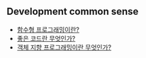 ## Development common sense

- [함수형 프로그래밍이란?](https://github.com/knotted-developers/Computer-science/blob/7040b377cf3c4ea5acc729568cc8d187a34b4fc1/Development%20common%20sense/%ED%95%A8%EC%88%98%ED%98%95%20%ED%94%84%EB%A1%9C%EA%B7%B8%EB%9E%98%EB%B0%8D%EC%9D%B4%EB%9E%80%3F.md)
- [좋은 코드란 무엇인가?](https://github.com/knotted-developers/Computer-science/blob/main/Development%20common%20sense/%EC%A2%8B%EC%9D%80%20%EC%BD%94%EB%93%9C%EB%9E%80%20%EB%AC%B4%EC%97%87%EC%9D%B8%EA%B0%80%3F.md)
- [객체 지향 프로그래밍이란 무엇인가?](https://github.com/knotted-developers/Computer-science/blob/main/Development%20common%20sense/%EA%B0%9D%EC%B2%B4%20%EC%A7%80%ED%96%A5%20%ED%94%84%EB%A1%9C%EA%B7%B8%EB%9E%98%EB%B0%8D%EC%9D%B4%EB%9E%80%20%EB%AC%B4%EC%97%87%EC%9D%B8%EA%B0%80%3F.md)
